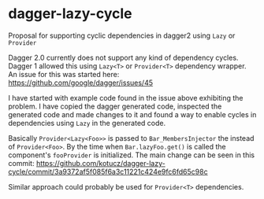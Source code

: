 # dagger-lazy-cycle
Proposal for supporting cyclic dependencies in dagger2 using `Lazy` or `Provider`

Dagger 2.0 currently does not support any kind of dependency cycles. 
Dagger 1 allowed this using `Lazy<T>` or `Provider<T>` dependency wrapper.
An issue for this was started here: https://github.com/google/dagger/issues/45

I have started with example code found in the issue above exhibiting the problem.
I have copied the dagger generated code, inspected the generated code
and made changes to it and found a way to enable cycles in dependencies using `Lazy` in the generated code.

Basically `Provider<Lazy<Foo>>` is passed to `Bar_MembersInjector` the instead of `Provider<Foo>`.
By the time when `Bar.lazyFoo.get()` is called the component's `fooProvider` is initialized.
The main change can be seen in this commit: https://github.com/kotucz/dagger-lazy-cycle/commit/3a9372af5f085f6a3c11221c424e9fc6fd65c98c 

Similar approach could probably be used for `Provider<T>` dependencies.
